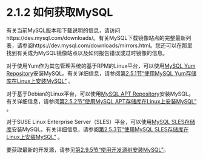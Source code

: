 # 2.1.2 如何获取MySQL

有关当前MySQL版本和下载说明的信息，请访问https://dev.mysql.com/downloads/。有关MySQL下载镜像站点的完整最新列表，请参阅https://dev.mysql.com/downloads/mirrors.html。您还可以在那里找到有关成为MySQL镜像站点以及如何报告错误或过时镜像的信息。

对于使用Yum作为其包管理系统的基于RPM的Linux平台，可以使用[MySQL Yum Repository](https://dev.mysql.com/downloads/repo/yum/)安装MySQL。有关详细信息，请参阅[第2.5.1节“使用MySQL Yum存储库在Linux上安装MySQL”](https://dev.mysql.com/doc/refman/8.0/en/linux-installation-yum-repo.html) 。

对于基于Debian的Linux平台，可以使用[MySQL APT Repository](https://dev.mysql.com/downloads/repo/apt/)安装MySQL。有关详细信息，请参阅[第2.5.2节“使用MySQL APT存储库在Linux上安装MySQL”](https://dev.mysql.com/doc/refman/8.0/en/linux-installation-apt-repo.html) 。

对于SUSE Linux Enterprise Server（SLES）平台，可以使用[MySQL SLES存储库](https://dev.mysql.com/downloads/repo/suse/)安装MySQL。有关详细信息，请参阅[第2.5.3节“使用MySQL SLES存储库在Linux上安装MySQL”](https://dev.mysql.com/doc/refman/8.0/en/linux-installation-sles-repo.html) 。

要获取最新的开发源，请参见[第2.9.5节“使用开发源树安装MySQL”](https://dev.mysql.com/doc/refman/8.0/en/installing-development-tree.html)。